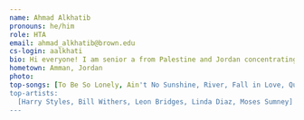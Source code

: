 ```yaml
---
name: Ahmad Alkhatib
pronouns: he/him
role: HTA
email: ahmad_alkhatib@brown.edu
cs-login: aalkhati
bio: Hi everyone! I am senior a from Palestine and Jordan concentrating in Computer Science. This is my third semester in 111 and it only gets better! You should definitely check out my a cappella group, Harmonic Motion.
hometown: Amman, Jordan
photo:
top-songs: [To Be So Lonely, Ain't No Sunshine, River, Fall in Love, Quarrel]
top-artists:
  [Harry Styles, Bill Withers, Leon Bridges, Linda Diaz, Moses Sumney]
---
```

